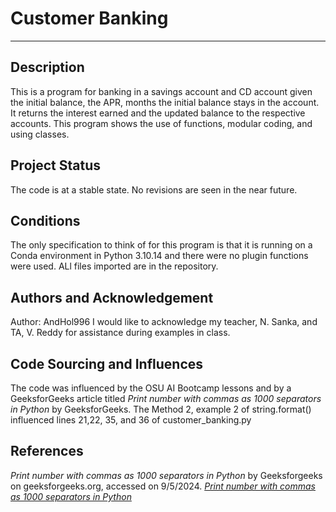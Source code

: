 # Customer Banking
***
## Description
This is a program for banking in a savings account and CD account given the initial balance, the APR, months the initial balance stays in the account. It returns the interest earned and the updated balance to the respective accounts. This program shows the use of functions, modular coding, and using classes.
## Project Status
The code is at a stable state. No revisions are seen in the near future.
## Conditions
The only specification to think of for this program is that it is running on a Conda environment in Python 3.10.14 and there were no plugin functions were used. ALl files imported are in the repository.
## Authors and Acknowledgement
Author: AndHol996 I would like to acknowledge my teacher, N. Sanka, and TA, V. Reddy for assistance during examples in class.
## Code Sourcing and Influences
The code was influenced by the OSU AI Bootcamp lessons and by a GeeksforGeeks article titled *Print number with commas as 1000 separators in Python* by GeeksforGeeks. The Method 2, example 2 of string.format() influenced lines 21,22, 35, and 36 of customer_banking.py

## References
*Print number with commas as 1000 separators in Python* by Geeksforgeeks on geeksforgeeks.org, accessed on 9/5/2024. [*Print number with commas as 1000 separators in Python*](https://www.geeksforgeeks.org/print-number-commas-1000-separators-python/)

